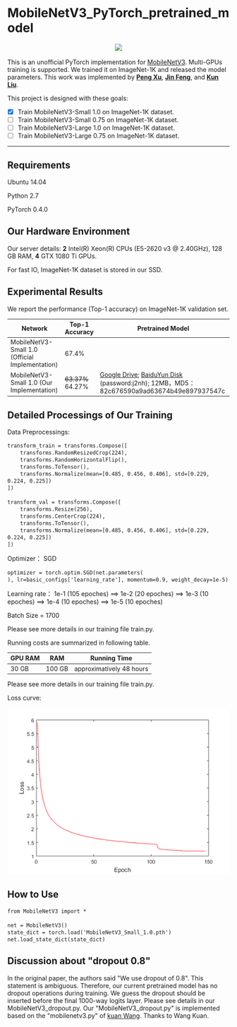 
# MobileNetV3_PyTorch_pretrained_model

<div align=center><img src="https://github.com/PengBoXiangShang/net_pytorch/blob/master/figures/MobileNet_V3_block.png"/></div>

This is an unofficial PyTorch implementation for [MobileNetV3](https://arxiv.org/abs/1905.02244). Multi-GPUs training is supported. We trained it on ImageNet-1K and released the model parameters. This work was   implemented by **[Peng Xu](http://www.pengxu.net)**, **[Jin Feng](https://github.com/JinDouer)**, and **[Kun Liu](https://github.com/liu666666)**.

This project is designed with these goals:
- [x] Train MobileNetV3-Small 1.0 on ImageNet-1K dataset.
- [ ] Train MobileNetV3-Small 0.75 on ImageNet-1K dataset.
- [ ] Train MobileNetV3-Large 1.0 on ImageNet-1K dataset.
- [ ] Train MobileNetV3-Large 0.75 on ImageNet-1K dataset.

-----
## Requirements

Ubuntu 14.04

Python 2.7

PyTorch 0.4.0

## Our Hardware Environment

Our server details:
**2** Intel(R) Xeon(R) CPUs (E5-2620 v3 @ 2.40GHz), 128 GB RAM,
**4** GTX 1080 Ti GPUs.

For fast IO, ImageNet-1K dataset is stored in our SSD.

## Experimental Results
We report the performance (Top-1 accuracy) on ImageNet-1K validation set.

| Network | Top-1 Accuracy | Pretrained Model|
| ------ | ------ | ------ |
|MobileNetV3-Small 1.0 (Official Implementation)|67.4%||
|MobileNetV3-Small 1.0 (Our Implementation)|~~63.37%~~ 64.27%|[Google Drive](https://drive.google.com/file/d/1lGyMHhD_m7qBb-DHlFVJXhnQ6NIhjkHW/view?usp=sharing); [BaiduYun Disk](https://pan.baidu.com/s/1Dv5KAxpipzxchUNamLIi5Q) (password:j2nh); 12MB，MD5：82c676590a9ad63674b49e897937547c |

## Detailed Processings of Our Training

Data Preprocessings:
```
transform_train = transforms.Compose([
    transforms.RandomResizedCrop(224),
    transforms.RandomHorizontalFlip(),
    transforms.ToTensor(),
    transforms.Normalize(mean=[0.485, 0.456, 0.406], std=[0.229, 0.224, 0.225])
])

transform_val = transforms.Compose([
    transforms.Resize(256),
    transforms.CenterCrop(224),
    transforms.ToTensor(),
    transforms.Normalize(mean=[0.485, 0.456, 0.406], std=[0.229, 0.224, 0.225])
])

```

Optimizer：
SGD
```
optimizer = torch.optim.SGD(net.parameters(
), lr=basic_configs['learning_rate'], momentum=0.9, weight_decay=1e-5)
```

Learning rate：
1e-1 (105 epoches) ==> 1e-2 (20 epoches) ==> 1e-3 (10 epoches) ==> 1e-4 (10 epoches) ==> 1e-5 (10 epoches)

Batch Size = 1700

Please see more details in our training file train.py.

Running costs are summarized in following table.

|GPU RAM|RAM|Running Time|
| ------ | ------ | ------ |
| 30 GB| 100 GB|approximatively 48 hours|

Please see more details in our training file train.py.

Loss curve:

<div align=center><img src="https://github.com/PengBoXiangShang/MobileNetV3_PyTorch/blob/master/figures/training_loss.png"/></div>

## How to Use
```
from MobileNetV3 import *

net = MobileNetV3()
state_dict = torch.load('MobileNetV3_Small_1.0.pth')
net.load_state_dict(state_dict)

```

## Discussion about "dropout 0.8"
In the original paper, the authors said "We use dropout of 0.8". This statement is ambiguous. Therefore, our current pretrained model has no dropout operations during training. We guess the dropout should be inserted before the final 1000-way logits layer. Please see details in our MobileNetV3_dropout.py. Our "MobileNetV3_dropout.py" is implemented based on the "mobilenetv3.py" of  [kuan Wang](https://github.com/kuan-wang). Thanks to Wang Kuan.
